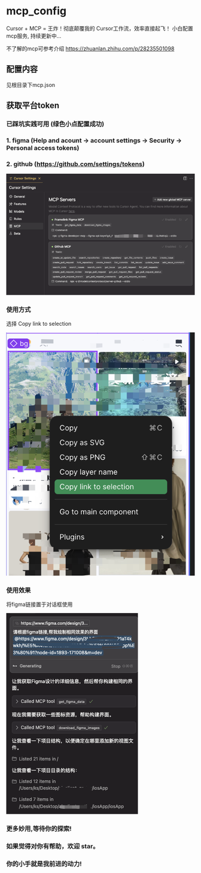 # mcp_config
Cursor + MCP = 王炸！彻底颠覆我的 Cursor工作流，效率直接起飞！
小白配置mcp服务, 持续更新中...

不了解的mcp可参考介绍 https://zhuanlan.zhihu.com/p/28235501098

## 配置内容
见根目录下mcp.json

## 获取平台token
### 已踩坑实践可用 (绿色小点配置成功)
### 1. figma (Help and acount -> account settings -> Security -> Personal access tokens)
### 2. github (https://github.com/settings/tokens)

![示例图片](Assets/img1.png)

### 使用方式
选择 Copy link to selection

![示例图片](Assets/img2.png)

### 使用效果
将figma链接置于对话框使用

![示例图片](Assets/img3.png)

### 更多妙用,等待你的探索!
### 如果觉得对你有帮助，欢迎 star。
### 你的小手就是我前进的动力!
